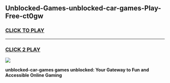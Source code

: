 
## Unblocked-Games-unblocked-car-games-Play-Free-ct0gw
<h3>
<a href="https://premium76.site?title=unblocked-car-games&ref=18A">CLICK TO PLAY</a></h3>
<hr>

<h3>
<a href="https://premium76.site?title=unblocked-car-games&ref=18A">CLICK 2 PLAY</a>
  
</h3>

<a href="https://premium76.site?title=unblocked-car-games&ref=18A"><img src="https://clearcache.store/games.png"></a>


**unblocked-car-games games unblocked: Your Gateway to Fun and Accessible Online Gaming**
